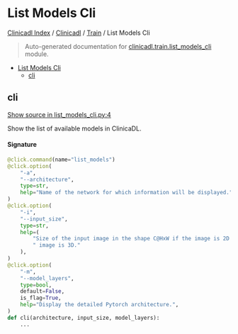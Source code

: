 # List Models Cli

[Clinicadl Index](../../README.md#clinicadl-index) /
[Clinicadl](../index.md#clinicadl) /
[Train](./index.md#train) /
List Models Cli

> Auto-generated documentation for [clinicadl.train.list_models_cli](../../../clinicadl/train/list_models_cli.py) module.

- [List Models Cli](#list-models-cli)
  - [cli](#cli)

## cli

[Show source in list_models_cli.py:4](../../../clinicadl/train/list_models_cli.py#L4)

Show the list of available models in ClinicaDL.

#### Signature

```python
@click.command(name="list_models")
@click.option(
    "-a",
    "--architecture",
    type=str,
    help="Name of the network for which information will be displayed.",
)
@click.option(
    "-i",
    "--input_size",
    type=str,
    help=(
        "Size of the input image in the shape C@HxW if the image is 2D or C@DxHxW if the"
        " image is 3D."
    ),
)
@click.option(
    "-m",
    "--model_layers",
    type=bool,
    default=False,
    is_flag=True,
    help="Display the detailed Pytorch architecture.",
)
def cli(architecture, input_size, model_layers):
    ...
```
